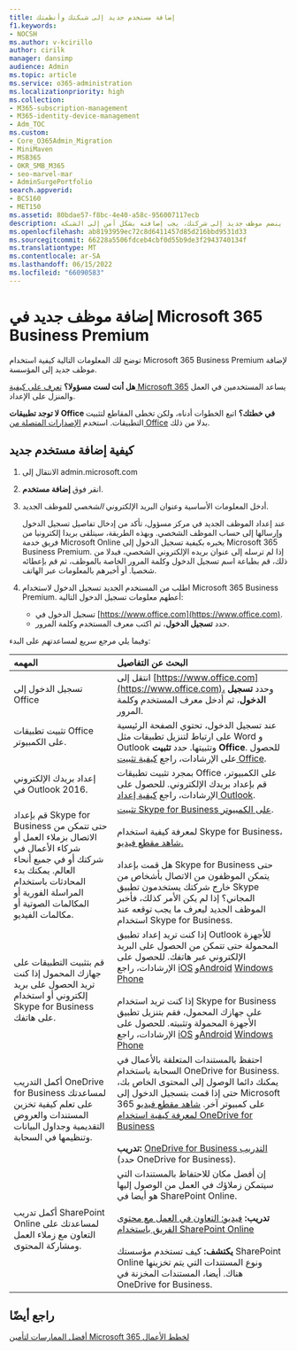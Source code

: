 ```yaml
---
title: إضافة مستخدم جديد إلى شبكتك وأنظمتك
f1.keywords:
- NOCSH
ms.author: v-kcirillo
author: cirilk
manager: dansimp
audience: Admin
ms.topic: article
ms.service: o365-administration
ms.localizationpriority: high
ms.collection:
- M365-subscription-management
- M365-identity-device-management
- Adm_TOC
ms.custom:
- Core_O365Admin_Migration
- MiniMaven
- MSB365
- OKR_SMB_M365
- seo-marvel-mar
- AdminSurgePortfolio
search.appverid:
- BCS160
- MET150
ms.assetid: 80bdae57-f8bc-4e40-a58c-956007117ecb
description: كيفية إضافة موظف أو مستخدم جديد إلى شبكة المؤسسة والأنظمة الداخلية. عندما ينضم موظف جديد إلى شركتك، يجب إضافته بشكل آمن إلى الشبكة.
ms.openlocfilehash: ab8193959ec72c8d6411457d85d216bbd9531d33
ms.sourcegitcommit: 66228a5506fdceb4cbf0d55b9de3f2943740134f
ms.translationtype: MT
ms.contentlocale: ar-SA
ms.lasthandoff: 06/15/2022
ms.locfileid: "66090583"
---
```

# <a name="add-a-new-employee-in-microsoft-365-business-premium"></a>إضافة موظف جديد في Microsoft 365 Business Premium

توضح لك المعلومات التالية كيفية استخدام Microsoft 365 Business Premium لإضافة موظف جديد إلى المؤسسة.
  
 **هل أنت لست مسؤولا؟** [تعرف على كيفية Microsoft 365](https://support.microsoft.com/office/396b8d9e-e118-42d0-8a0d-87d1f2f055fb) يساعد المستخدمين في العمل والمنزل على الإعداد. 
  
 **لا توجد تطبيقات Office في خطتك؟** اتبع الخطوات أدناه، ولكن تخطى المقاطع لتثبيت التطبيقات. استخدم [الإصدارات المتصلة من Office](https://support.microsoft.com/office/91a4ec74-67fe-4a84-a268-f6bdf3da1804) بدلا من ذلك.

## <a name="how-to-add-a-new-user"></a>كيفية إضافة مستخدم جديد

1. الانتقال إلى admin.microsoft.com
1. انقر فوق **إضافة مستخدم**.
1. أدخل المعلومات الأساسية وعنوان البريد الإلكتروني *الشخصي* للموظف الجديد.

    عند إعداد الموظف الجديد في مركز مسؤول، تأكد من إدخال تفاصيل تسجيل الدخول وإرسالها إلى حساب الموظف الشخصي. وبهذه الطريقة، سيتلقى بريدا إلكترونيا من فريق خدمة Microsoft Online يخبره بكيفية تسجيل الدخول إلى Microsoft 365 Business Premium. إذا لم ترسله إلى عنوان بريده الإلكتروني الشخصي، فبدلا من ذلك، قم بطباعة اسم تسجيل الدخول وكلمة المرور الخاصة بالموظف، ثم قم بإعطائه شخصيا. أو أخبرهم بالمعلومات عبر الهاتف.
  
1. اطلب من المستخدم الجديد تسجيل الدخول لاستخدام Microsoft 365 Business Premium. أعطهم معلومات تسجيل الدخول التالية:
  
    - تسجيل الدخول في [https://www.office.com](https://www.office.com).
    - حدد **تسجيل الدخول**، ثم اكتب معرف المستخدم وكلمة المرور.
  
وفيما يلي مرجع سريع لمساعدتهم على البدء:
  
|**المهمه**|**البحث عن التفاصيل**|
|:-----|:-----|
|تسجيل الدخول إلى Office  <br/> |انتقل إلى [https://www.office.com](https://www.office.com)، وحدد **تسجيل الدخول**، ثم أدخل معرف المستخدم وكلمة المرور.  <br/> |
|تثبيت تطبيقات Office على الكمبيوتر.  <br/><br/> |عند تسجيل الدخول، تحتوي الصفحة الرئيسية على ارتباط لتنزيل تطبيقات مثل Word و Outlook وتثبيتها.  حدد **تثبيت Office**.         للحصول على الإرشادات، راجع [كيفية تثبيت Office](https://support.microsoft.com/office/4414eaaf-0478-48be-9c42-23adc4716658).  <br/> |
|إعداد بريدك الإلكتروني في Outlook 2016.  <br/> |بمجرد تثبيت تطبيقات Office على الكمبيوتر، قم بإعداد بريدك الإلكتروني. للحصول على الإرشادات، راجع [كيفية إعداد Outlook](https://support.microsoft.com/office/6e27792a-9267-4aa4-8bb6-c84ef146101b).  <br/> |
|قم بإعداد Skype for Business حتى تتمكن من الاتصال بزملاء العمل أو شركاء الأعمال في شركتك أو في جميع أنحاء العالم. يمكنك بدء المحادثات باستخدام المراسلة الفورية أو المكالمات الصوتية أو مكالمات الفيديو.  <br/> |[تثبيت Skype for Business على الكمبيوتر](https://support.microsoft.com/office/8a0d4da8-9d58-44f9-9759-5c8f340cb3fb).  <br/> <br/>لمعرفة كيفية استخدام Skype for Business، [شاهد مقطع فيديو.](https://support.microsoft.com/office/3a21eca4-434d-41f1-ab06-3d4a268573b7) <br/> <br/>هل قمت بإعداد Skype for Business حتى يتمكن الموظفون من الاتصال بأشخاص من خارج شركتك يستخدمون تطبيق Skype المجاني؟ إذا لم يكن الأمر كذلك، فأخبر الموظف الجديد ليعرف ما يجب توقعه عند استخدام Skype for Business.  <br/> |
|قم بتثبيت التطبيقات على جهازك المحمول إذا كنت تريد الحصول على بريد إلكتروني أو استخدام Skype for Business على هاتفك.  <br/> |إذا كنت تريد إعداد تطبيق Outlook للأجهزة المحمولة حتى تتمكن من الحصول على البريد الإلكتروني عبر هاتفك. للحصول على الإرشادات، راجع [iOS](https://support.microsoft.com/office/b2de2161-cc1d-49ef-9ef9-81acd1c8e234) [وAndroid](https://support.microsoft.com/office/886db551-8dfa-4fd5-b835-f8e532091872) [Windows Phone](https://support.microsoft.com/office/181a112a-be92-49ca-ade5-399264b3d417) <br/> <br/>إذا كنت تريد استخدام Skype for Business على جهازك المحمول، فقم بتنزيل تطبيق الأجهزة المحمولة وتثبيته. للحصول على الإرشادات، راجع [iOS](https://support.microsoft.com/office/3239c8a3-cf55-4ff0-a967-5de51911c049#OS_Type=iOS) [وAndroid](https://support.microsoft.com/office/4d1b7dfa-5b0b-4868-bae5-25947fb99e6e#OS_Type=Android) [Windows Phone](https://support.microsoft.com/office/4d1b7dfa-5b0b-4868-bae5-25947fb99e6e#OS_Type=Windows_Phone) <br/> |
|أكمل التدريب OneDrive for Business لمساعدتك على تعلم كيفية تخزين المستندات والعروض التقديمية وجداول البيانات وتنظيمها في السحابة.  <br/> |احتفظ بالمستندات المتعلقة بالأعمال في السحابة باستخدام OneDrive for Business. يمكنك دائما الوصول إلى المحتوى الخاص بك، حتى إذا قمت بتسجيل الدخول إلى Microsoft 365 على كمبيوتر آخر. [شاهد مقطع فيديو لمعرفة كيفية استخدام OneDrive for Business](https://support.microsoft.com/office/b30da4eb-ddd2-44b6-943b-e6fbfc6b8dde) <br/><br/> **تدريب:** [OneDrive for Business التدريب](https://support.microsoft.com/office/1f608184-b7e6-43ca-8753-2ff679203132) (حدد OneDrive for Business).  <br/> |
|أكمل تدريب SharePoint Online لمساعدتك على التعاون مع زملاء العمل ومشاركة المحتوى.  <br/> |إن أفضل مكان للاحتفاظ بالمستندات التي سيتمكن زملاؤك في العمل من الوصول إليها هو أيضا في SharePoint Online.  <br/> <br/>**تدريب:** [فيديو: التعاون في العمل مع محتوى الفريق باستخدام SharePoint Online](https://support.microsoft.com/office/c17b6824-cc22-478f-8757-497cc6b57121) <br/><br/> **يكتشف:** كيف تستخدم مؤسستك SharePoint Online ونوع المستندات التي يتم تخزينها هناك. أيضا، المستندات المخزنة في OneDrive for Business.  <br/> |

## <a name="see-also"></a>راجع أيضًا

[أفضل الممارسات لتأمين Microsoft 365 لخطط الأعمال](../admin/security-and-compliance/secure-your-business-data.md)